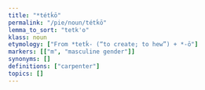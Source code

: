 ```yaml
---
title: "*tétḱō"
permalink: "/pie/noun/tétḱō"
lemma_to_sort: "tetk'o"
klass: noun
etymology: ["From *tetḱ- (“to create; to hew”) +‎ *-ō"]
markers: [["m", "masculine gender"]]
synonyms: []
definitions: ["carpenter"]
topics: []
---
```

